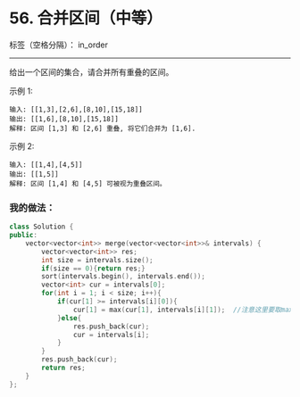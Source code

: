 ﻿# 56. 合并区间（中等）

标签（空格分隔）： in_order

---
给出一个区间的集合，请合并所有重叠的区间。

示例 1:

    输入: [[1,3],[2,6],[8,10],[15,18]]
    输出: [[1,6],[8,10],[15,18]]
    解释: 区间 [1,3] 和 [2,6] 重叠, 将它们合并为 [1,6].

示例 2:

    输入: [[1,4],[4,5]]
    输出: [[1,5]]
    解释: 区间 [1,4] 和 [4,5] 可被视为重叠区间。


### 我的做法：  
```c++
class Solution {
public:
    vector<vector<int>> merge(vector<vector<int>>& intervals) {
        vector<vector<int>> res;
        int size = intervals.size();
        if(size == 0){return res;}
        sort(intervals.begin(), intervals.end());
        vector<int> cur = intervals[0];
        for(int i = 1; i < size; i++){
            if(cur[1] >= intervals[i][0]){
                cur[1] = max(cur[1], intervals[i][1]);  //注意这里要取max，譬如[[1,4],[2,3]]
            }else{
                res.push_back(cur);
                cur = intervals[i];
            }
        }
        res.push_back(cur);
        return res;
    }
};
```
